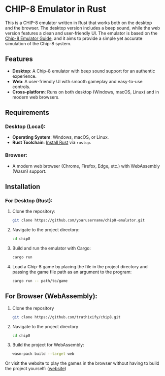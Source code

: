 # CHIP-8 Emulator in Rust

This is a CHIP-8 emulator written in Rust that works both on the desktop and the browser. The desktop version includes a beep sound, while the web version features a clean and user-friendly UI. The emulator is based on the [Chip-8 Emulator Guide](https://aquova.net/chip8/chip8.pdf), and it aims to provide a simple yet accurate simulation of the Chip-8 system.

## Features
- **Desktop**: A Chip-8 emulator with beep sound support for an authentic experience.
- **Web**: A user-friendly UI with smooth gameplay and easy-to-use controls.
- **Cross-platform**: Runs on both desktop (Windows, macOS, Linux) and in modern web browsers.

## Requirements

### Desktop (Local):
- **Operating System**: Windows, macOS, or Linux.
- **Rust Toolchain**: [Install Rust](https://www.rust-lang.org/tools/install) via `rustup`.

### Browser:
- A modern web browser (Chrome, Firefox, Edge, etc.) with WebAssembly (Wasm) support.

## Installation

### For Desktop (Rust):
1. Clone the repository:
   ```bash
   git clone https://github.com/yourusername/chip8-emulator.git
2. Navigate to the project directory:
    ```bash
    cd chip8
3. Build and run the emulator with Cargo:
    ```bash
    cargo run
4. Load a Chip-8 game by placing the file in the project directory and passing the game file path as an argument to the program:
    ```bash
    cargo run -- path/to/game

## For Browser (WebAssembly):
1. Clone the repository
    ```bash
    git clone https://github.com/truthixify/chip8.git
2. Navigate to the project directory
    ```bash
    cd chip8
3. Build the project for WebAssembly:
    ```bash
    wasm-pack build --target web

Or visit the website to play the games in the browser without having to build the project yourself: ([website](https://truthixify.github.io/chip8/))


